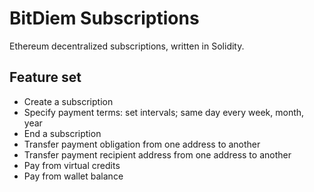 # BitDiem Subscriptions
Ethereum decentralized subscriptions, written in Solidity.

## Feature set
- Create a subscription
- Specify payment terms: set intervals; same day every week, month, year
- End a subscription
- Transfer payment obligation from one address to another
- Transfer payment recipient address from one address to another
- Pay from virtual credits
- Pay from wallet balance
